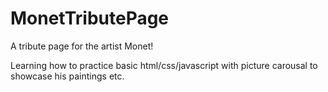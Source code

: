 # MonetTributePage


A tribute page for the artist Monet! 

Learning how to practice basic html/css/javascript with picture carousal to showcase his paintings etc.
